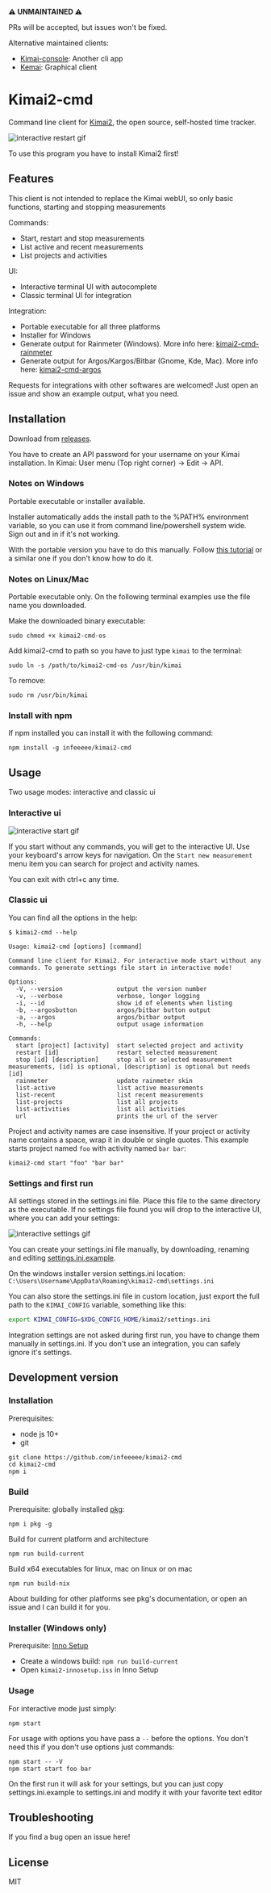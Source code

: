 **⚠️ UNMAINTAINED ⚠️**

PRs will be accepted, but issues won't be fixed.

Alternative maintained clients: 
- [Kimai-console](https://github.com/kevinpapst/kimai2-console): Another cli app
- [Kemai](https://github.com/AlexandrePTJ/kemai): Graphical client

# Kimai2-cmd

Command line client for [Kimai2](https://www.kimai.org/), the open source, self-hosted time tracker.

![interactive restart gif](assets/interactive-restart.gif)

To use this program you have to install Kimai2 first!

## Features

This client is not intended to replace the Kimai webUI, so only basic functions, starting and stopping measurements

Commands: 
- Start, restart and stop measurements
- List active and recent measurements
- List projects and activities

UI:
- Interactive terminal UI with autocomplete
- Classic terminal UI for integration 

Integration:
- Portable executable for all three platforms
- Installer for Windows
- Generate output for Rainmeter (Windows). More info here: [kimai2-cmd-rainmeter](https://github.com/infeeeee/kimai2-cmd-rainmeter)
- Generate output for Argos/Kargos/Bitbar (Gnome, Kde, Mac). More info here: [kimai2-cmd-argos](https://github.com/infeeeee/kimai2-cmd-argos)

Requests for integrations with other softwares are welcomed! Just open an issue and show an example output, what you need.

## Installation

Download from [releases](https://github.com/infeeeee/kimai2-cmd/releases/latest). 

You have to create an API password for your username on your Kimai installation. In Kimai: User menu (Top right corner) -> Edit -> API.

### Notes on Windows

Portable executable or installer available. 

Installer automatically adds the install path to the %PATH% environment variable, so you can use it from command line/powershell system wide. Sign out and in if it's not working.

With the portable version you have to do this manually. Follow [this tutorial](https://stackoverflow.com/questions/44272416/how-to-add-a-folder-to-path-environment-variable-in-windows-10-with-screensho) or a similar one if you don't know how to do it.

### Notes on Linux/Mac

Portable executable only. On the following terminal examples use the file name you downloaded. 

Make the downloaded binary executable:
```
sudo chmod +x kimai2-cmd-os
```

Add kimai2-cmd to path so you have to just type `kimai` to the terminal:
```
sudo ln -s /path/to/kimai2-cmd-os /usr/bin/kimai
```

To remove:
```
sudo rm /usr/bin/kimai
```

### Install with npm

If npm installed you can install it with the following command:

```
npm install -g infeeeee/kimai2-cmd
```

## Usage

Two usage modes: interactive and classic ui

### Interactive ui

![interactive start gif](assets/interactive-start.gif)

If you start without any commands, you will get to the interactive UI. Use your keyboard's arrow keys for navigation. On the `Start new measurement` menu item you can search for project and activity names.

You can exit with ctrl+c any time.

### Classic ui

You can find all the options in the help:

```
$ kimai2-cmd --help

Usage: kimai2-cmd [options] [command]

Command line client for Kimai2. For interactive mode start without any commands. To generate settings file start in interactive mode!

Options:
  -V, --version               output the version number
  -v, --verbose               verbose, longer logging
  -i, --id                    show id of elements when listing
  -b, --argosbutton           argos/bitbar button output
  -a, --argos                 argos/bitbar output
  -h, --help                  output usage information

Commands:
  start [project] [activity]  start selected project and activity
  restart [id]                restart selected measurement
  stop [id] [description]     stop all or selected measurement measurements, [id] is optional, [description] is optional but needs [id]
  rainmeter                   update rainmeter skin
  list-active                 list active measurements
  list-recent                 list recent measurements
  list-projects               list all projects
  list-activities             list all activities
  url                         prints the url of the server
```

Project and activity names are case insensitive. If your project or activity name contains a space, wrap it in double or single quotes. This example starts project named `foo` with activity named `bar bar`:

```
kimai2-cmd start "foo" "bar bar"
```

### Settings and first run

All settings stored in the settings.ini file. Place this file to the same directory as the executable. If no settings file found you will drop to the interactive UI, where you can add your settings:

![interactive settings gif](assets/interactive-settings.gif)

You can create your settings.ini file manually, by downloading, renaming and editing [settings.ini.example](https://github.com/infeeeee/kimai2-cmd/blob/master/settings.ini.example).

On the windows installer version settings.ini location: `C:\Users\Username\AppData\Roaming\kimai2-cmd\settings.ini`

You can also store the settings.ini file in custom location, just export the full path to the `KIMAI_CONFIG` variable, something like this:

```bash
export KIMAI_CONFIG=$XDG_CONFIG_HOME/kimai2/settings.ini
```

Integration settings are not asked during first run, you have to change them manually in settings.ini. If you don't use an integration, you can safely ignore it's settings.

## Development version

### Installation

Prerequisites:
- node js 10+
- git

```
git clone https://github.com/infeeeee/kimai2-cmd
cd kimai2-cmd
npm i
```

### Build

Prerequisite: globally installed [pkg](https://github.com/zeit/pkg): 

```
npm i pkg -g
```

Build for current platform and architecture

```
npm run build-current
```

Build x64 executables for linux, mac on linux or on mac

```
npm run build-nix
```

About building for other platforms see pkg's documentation, or open an issue and I can build it for you.

### Installer (Windows only)

Prerequisite: [Inno Setup](http://www.jrsoftware.org/isinfo.php)

- Create a windows build: `npm run build-current`
- Open `kimai2-innosetup.iss` in Inno Setup

### Usage

For interactive mode just simply:

```
npm start
```

For usage with options you have pass a `--` before the options. You don't need this if you don't use options just commands:

```
npm start -- -V
npm start start foo bar
```

On the first run it will ask for your settings, but you can just copy settings.ini.example to settings.ini and modify it with your favorite text editor

## Troubleshooting

If you find a bug open an issue here! 

## License

MIT
